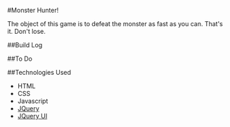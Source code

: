 #Monster Hunter!

The object of this game is to defeat the monster as fast as you can. That's it. Don't lose.

##Build Log


##To Do


##Technologies Used
* HTML  
* CSS  
* Javascript  
* [JQuery](https://code.jquery.com)
* [JQuery UI](https://jqueryui.com/)
